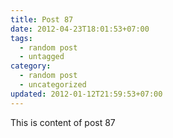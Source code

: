 ```yaml
---
title: Post 87
date: 2012-04-23T18:01:53+07:00
tags:
  - random post
  - untagged
category:
  - random post
  - uncategorized
updated: 2012-01-12T21:59:53+07:00
---
```

This is content of post 87